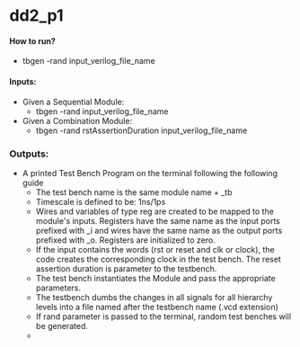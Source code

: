 # dd2_p1

#### How to run?
 - tbgen -rand input_verilog_file_name

#### Inputs:
 
 - Given a Sequential Module:
    - tbgen -rand input_verilog_file_name
 - Given a Combination Module:
    - tbgen -rand rstAssertionDuration input_verilog_file_name
### Outputs:
 
- A printed Test Bench Program on the terminal following the following guide
    - The test bench name is the same module name + _tb
    - Timescale is defined to be: 1ns/1ps
    - Wires and variables of type reg are created to be mapped to the module's inputs. Registers have the same name as the input ports prefixed with _i and wires have the same name as the output ports prefixed with _o. Registers are initialized to zero.
    - If the input contains the words (rst or reset and clk or clock), the code creates the corresponding clock in the test bench. The reset assertion duration is parameter to the testbench.
    - The test bench instantiates the Module and pass the appropriate parameters.
    - The testbench dumbs the changes in all signals for all hierarchy levels into a file named after the testbench name (.vcd extension)
    - If rand parameter is passed to the terminal, random test benches will be generated.
    - 
